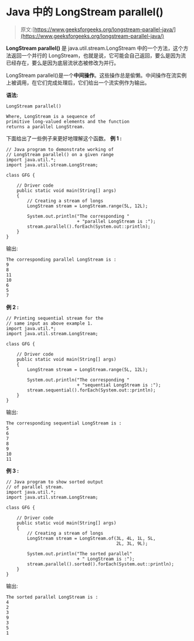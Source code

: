 # Java 中的 LongStream parallel()

> 原文:[https://www.geeksforgeeks.org/longstream-parallel-java/](https://www.geeksforgeeks.org/longstream-parallel-java/)

**LongStream parallel()** 是 java.util.stream.LongStream 中的一个方法，这个方法返回一个并行的 LongStream，也就是说，它可能会自己返回，要么是因为流已经存在，要么是因为底层流状态被修改为并行。

LongStream parallel()是一个**中间操作**。这些操作总是偷懒。中间操作在流实例上被调用，在它们完成处理后，它们给出一个流实例作为输出。

**语法:**

```
LongStream parallel()

Where, LongStream is a sequence of 
primitive long-valued elements and the function 
returns a parallel LongStream.

```

下面给出了一些例子来更好地理解这个函数。
**例 1 :**

```
// Java program to demonstrate working of
// LongStream parallel() on a given range
import java.util.*;
import java.util.stream.LongStream;

class GFG {

    // Driver code
    public static void main(String[] args)
    {
        // Creating a stream of longs
        LongStream stream = LongStream.range(5L, 12L);

        System.out.println("The corresponding "
                           + "parallel LongStream is :");
        stream.parallel().forEach(System.out::println);
    }
}
```

输出:

```
The corresponding parallel LongStream is :
9
8
11
10
6
5
7

```

**例 2 :**

```
// Printing sequential stream for the
// same input as above example 1.
import java.util.*;
import java.util.stream.LongStream;

class GFG {

    // Driver code
    public static void main(String[] args)
    {
        LongStream stream = LongStream.range(5L, 12L);

        System.out.println("The corresponding "
                           + "sequential LongStream is :");
        stream.sequential().forEach(System.out::println);
    }
}
```

输出:

```
The corresponding sequential LongStream is :
5
6
7
8
9
10
11

```

**例 3 :**

```
// Java program to show sorted output
// of parallel stream.
import java.util.*;
import java.util.stream.LongStream;

class GFG {

    // Driver code
    public static void main(String[] args)
    {
        // Creating a stream of longs
        LongStream stream = LongStream.of(3L, 4L, 1L, 5L,
                                          2L, 3L, 9L);

        System.out.println("The sorted parallel"
                           + " LongStream is :");
        stream.parallel().sorted().forEach(System.out::println);
    }
}
```

输出:

```
The sorted parallel LongStream is :
4
2
3
9
3
5
1

```